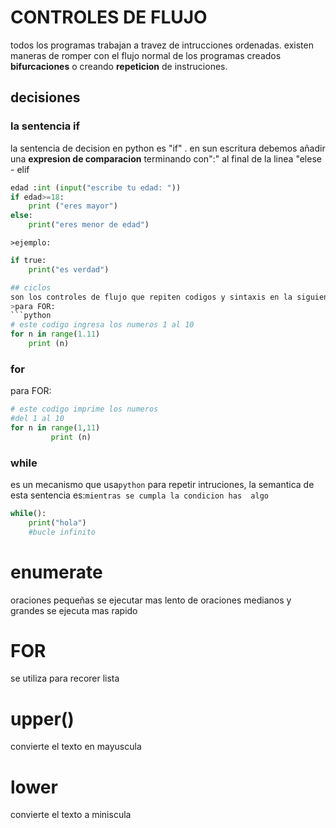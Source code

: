 # CONTROLES DE FLUJO
todos los programas trabajan a travez de intrucciones ordenadas.
existen maneras de romper con el flujo normal de los programas creados
**bifurcaciones** o creando **repeticion** de instruciones.
## decisiones
### la sentencia if
la sentencia de decision en python es "if" . en sun escritura debemos añadir una **expresion de comparacion**
terminando con":" al final de la linea 
"elese - elif
```python
edad :int (input("escribe tu edad: "))
if edad>=18:
    print ("eres mayor")
else:
    print("eres menor de edad")
 ```                                                                                                                                                                                                                             
    >ejemplo:

```python
if true:
    print("es verdad")

## ciclos
son los controles de flujo que repiten codigos y sintaxis en la siguiente 
>para FOR:
```python
# este codigo ingresa los numeros 1 al 10
for n in range(1.11)
    print (n)
```
### for
para FOR:

```python
# este codigo imprime los numeros
#del 1 al 10
for n in range(1,11)
         print (n)
```
### while
es un mecanismo que usa`python` para repetir intruciones, la 
semantica de esta sentencia es:`mientras se cumpla la condicion has 
algo`
```python
while():
    print("hola")
    #bucle infinito
```
# enumerate
oraciones pequeñas se ejecutar mas lento
de oraciones medianos y grandes se ejecuta mas rapido
# FOR 
se utiliza para recorer lista 
# upper()
convierte el texto en mayuscula
# lower 
convierte el texto a miniscula